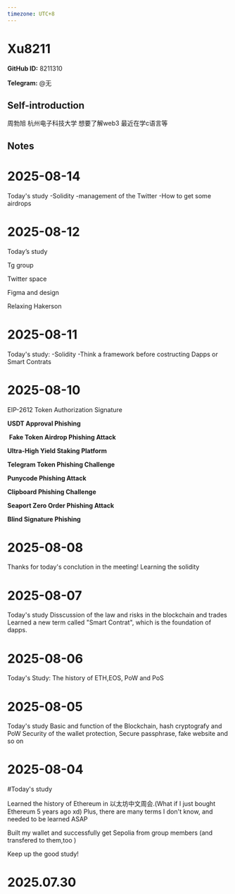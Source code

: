 ```yaml
---
timezone: UTC+8
---
```


# Xu8211

**GitHub ID:** 8211310

**Telegram:** @无

## Self-introduction

周勃旭 杭州电子科技大学 想要了解web3 最近在学c语言等

## Notes

<!-- Content_START -->
# 2025-08-14

Today's study
-Solidity
-management of the Twitter
-How to get some airdrops

# 2025-08-12

Today’s study

Tg group

Twitter space

Figma and design

Relaxing Hakerson

# 2025-08-11

Today's study:
-Solidity
-Think a framework before costructing Dapps or Smart Contrats

# 2025-08-10

EIP-2612 Token Authorization Signature

**USDT Approval Phishing**

 **Fake Token Airdrop Phishing Attack** 

**Ultra-High Yield Staking Platform**

**Telegram Token Phishing Challenge**

**Punycode Phishing Attack**

**Clipboard Phishing Challenge**

**Seaport Zero Order Phishing Attack**

**Blind Signature Phishing**

# 2025-08-08

Thanks for today's conclution in the meeting!
Learning the solidity

# 2025-08-07

Today's study
Disscussion of the law and risks in the blockchain and trades
Learned a new term called "Smart Contrat", which is the foundation of dapps.

# 2025-08-06

Today's Study:
The history of ETH,EOS, PoW and PoS

# 2025-08-05

Today's study
Basic and function of the Blockchain, hash cryptografy and PoW
Security of the wallet protection, Secure passphrase, fake website and so on

# 2025-08-04

#Today's study 

Learned the history of Ethereum in 以太坊中文周会.(What if I just bought Ethereum 5 years ago xd)
Plus, there are many terms I don't know, and needed to be learned ASAP

Built my wallet and successfully get Sepolia from group members (and transfered to them,too )

Keep up the good study!


# 2025.07.30


<!-- Content_END -->
